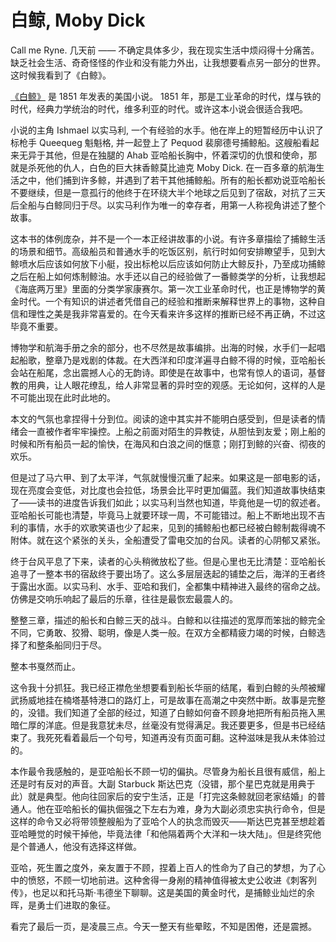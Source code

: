 # 白鲸, Moby Dick

Call me Ryne. 几天前 —— 不确定具体多少，我在现实生活中烦闷得十分痛苦。缺乏社会生活、奇奇怪怪的作业和没有能力外出，让我想要看点另一部分的世界。这时候我看到了《白鲸》。

[《白鲸》](https://en.wikipedia.org/wiki/Moby-Dick) 是 1851 年发表的美国小说。 1851 年，那是工业革命的时代，煤与铁的时代，经典力学统治的时代，维多利亚的时代。或许这本小说会很适合我吧。

小说的主角 Ishmael 以实马利, 一个有经验的水手。他在岸上的短暂经历中认识了标枪手 Queequeg 魁魁格, 并一起登上了 Pequod 裴廓德号捕鲸船。这艘船看起来无异于其他，但是在独腿的 Ahab 亚哈船长胸中，怀着深切的仇恨和使命，那就是杀死他的仇人，白色的巨大抹香鲸莫比迪克 Moby Dick. 在一百多章的航海生活之中，他们捕到许多鲸，并遇到了若干其他捕鲸船。所有的船长都劝说亚哈船长不要继续，但是一意孤行的他终于在环绕大半个地球之后见到了宿敌，对抗了三天后全船与白鲸同归于尽。以实马利作为唯一的幸存者，用第一人称视角讲述了整个故事。

这本书的体例庞杂，并不是一个一本正经讲故事的小说。有许多章描绘了捕鲸生活的场景和细节。高级船员和普通水手的吃饭区别，航行时如何安排瞭望手，见到大鲸喷水后应该如何放下小艇，投出标枪以后应该如何防止大鲸反扑，乃至成功捕鲸之后在船上如何炼制鲸油。水手还以自己的经验做了一番鲸类学的分析，让我想起《海底两万里》里面的分类学家康赛尔。第一次工业革命时代，也正是博物学的黄金时代。一个有知识的讲述者凭借自己的经验和推断来解释世界上的事物，这种自信和理性之美是我非常喜爱的。在今天看来许多这样的推断已经不再正确，不过这毕竟不重要。

博物学和航海手册之余的部分，也不尽然是故事编排。出海的时候，水手们一起唱起船歌，整章乃是戏剧的体裁。在大西洋和印度洋遍寻白鲸不得的时候，亚哈船长会站在船尾，念出震撼人心的无韵诗。即使是在故事中，也常有惊人的语词，基督教的用典，让人眼花缭乱，给人非常显著的异时空的观感。无论如何，这样的人是不可能出现在此时此地的。

本文的气氛也拿捏得十分到位。阅读的途中其实并不能明白感受到，但是读者的情绪会一直被作者牢牢操控。上船之前面对陌生的异教徒，从胆怯到友爱；刚上船的时候和所有船员一起的愉快，在海风和白浪之间的惬意；刚打到鲸的兴奋、彻夜的欢乐。

但是过了马六甲、到了太平洋，气氛就慢慢沉重了起来。如果这是一部电影的话，现在亮度会变低，对比度也会拉低，场景会比平时更加偏蓝。我们知道故事快结束了——读书的进度告诉我们如此；以实马利当然也知道，毕竟他是一切的叙述者。亚哈船长可能也清楚，毕竟马上就要环球一周，不可能错过。船上不断地出现不吉利的事情，水手的欢歌笑语也少了起来，见到的捕鲸船也都已经被白鲸制裁得魂不附体。就在这个紧张的关头，全船遭受了雷电交加的台风。读者的心阴郁又紧张。

终于台风平息了下来，读者的心头稍微放松了些。但是心里也无比清楚：亚哈船长追寻了一整本书的宿敌终于要出场了。这么多层层迭起的铺垫之后，海洋的王者终于露出水面。以实马利、水手、亚哈和我们，全都集中精神进入最终的宿命之战。仿佛是交响乐响起了最后的乐章，往往是最恢宏最震人的。

整整三章，描述的船长和白鲸三天的战斗。白鲸和以往描述的宽厚而笨拙的鲸完全不同，它勇敢、狡猾、聪明，像是人类一般。在双方全都精疲力竭的时候，白鲸选择了和整条船同归于尽。

整本书戛然而止。

这令我十分抓狂。我已经正襟危坐想要看到船长华丽的结尾，看到白鲸的头颅被耀武扬威地挂在楠塔基特港口的路灯上，可是故事在高潮之中突然中断。故事是完整的，没错。我们知道了全部的经过，知道了白鲸如何奋不顾身地把所有船员拖入黑暗仁厚的洋底。但是我意犹未尽，丝毫没有觉得满足。我还要更多，但是书已经结束了。我死死看着最后一个句号，知道再没有页面可翻。这种滋味是我从未体验过的。

本作最令我感触的，是亚哈船长不顾一切的偏执。尽管身为船长且很有威信，船上还是时有反对的声音。大副 Starbuck 斯达巴克（没错，那个星巴克就是用典于此）就是典型。他向往回家后的安宁生活，正是「打完这条鲸就回老家结婚」的普通人。他在亚哈船长的偏执倔强之下左右为难，身为大副必须忠实执行命令，但是这样的命令又必将带领整艘船为了亚哈个人的执念而毁灭——斯达巴克甚至想趁着亚哈睡觉的时候干掉他，毕竟法律「和他隔着两个大洋和一块大陆」。但是终究他是个普通人，他没有选择这样做。

亚哈，死生置之度外，亲友置于不顾，捏着上百人的性命为了自己的梦想，为了心中的愤怒，不顾一切地前进。这种舍得一身剐的精神值得被太史公收进《刺客列传》，也足以和托马斯·韦德坐下聊聊。这是美国的黄金时代，是捕鲸业灿烂的余晖，是勇士们进取的象征。

看完了最后一页，是凌晨三点。今天一整天有些晕眩，不知是困倦，还是震撼。